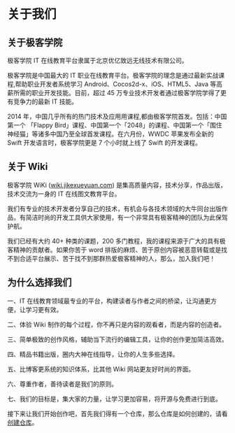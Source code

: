 # 关于我们

## 关于极客学院

极客学院 IT 在线教育平台隶属于北京优亿致远无线技术有限公司。

极客学院是中国最大的 IT 职业在线教育平台。极客学院的理念是通过最新实战课程,帮助职业开发者系统学习 Android、Cocos2d-x、iOS、HTML5、Java 等⾼薪所需的职业开发技能。⽬前，超过 45 万专业技术开发者通过极客学院学得了更有竞争力的最新 IT 技能。

2014 年，中国几乎所有的热门技术及应⽤用课程,都由极客学院首发。包括：中国第一个 「Flappy Bird」课程、中国第一个「2048」的课程、中国第一个「围住神经猫」等诸多中国乃至全球首发课程。在六月份，WWDC 苹果发布全新的 Swift 开发语言时，极客学院更是 7 个小时就上线了 Swift 的开发课程。

## 关于 Wiki

极客学院 WiKi ([wiki.jikexueyuan.com](wiki.jikexueyuan.com)) 是集高质量内容，技术分享，作品出版，技术交流为一身的 IT 在线图文教育平台。

我们有专业的技术开发者分享自己的技术，有机会与各技术领域的大牛同台出版作品，有简洁时尚的开发工具供大家使用，有一个非常具有极客精神的团队为此保驾护航。

我们已经有大约 40+ 种类的课题，200 多门教程，我的课程来源于广大的具有极客精神的贡献者。如果你苦于 word 排版的麻烦、苦于原创内容被恶意转载或是找不到合适平台展示、苦于找不到那群热爱极客精神的人，那么，加入我们吧！

## 为什么选择我们

一、IT 在线教育领域最专业的平台，构建读者与作者之间的桥梁，让沟通更方便，让学习更有效。

二、体验 Wiki 制作的每个过程，你不再只是内容的观看者，而是内容的创造者。

三、简单极致的创作风格，辅助当下流行的编辑工具，让你的创作更加简洁高效。

四、精品书籍出版，圈内大神在线指导，让你的人生多些选择。

五、比博客更系统的知识体系，比其他 Wiki 网站更友好时尚的界面。

六、尊重作者，善待读者是我们的原则。

七、我们的目标是，集大家的力量，让学习更加容易，将开源与免费进行到底。

接下来让我们开始创作吧，首先我们得有一个仓库，那么仓库是如何创建的，请看[创建仓库](setup-repo.md)。

